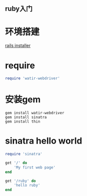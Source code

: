 ruby入门
--------

环境搭建
========

[rails installer](http://pan.baidu.com/share/link?shareid=417696&uk=607566152)


require 
=======

```ruby
require 'watir-webdriver'
```

安装gem
=======

```
gem install watir-webdriver
gem install sinatra
gem install thin
```

sinatra hello world
====================

```ruby
require 'sinatra'

get '/' do
	'My first web page'
end

get '/ruby' do
	'hello ruby'
end

```